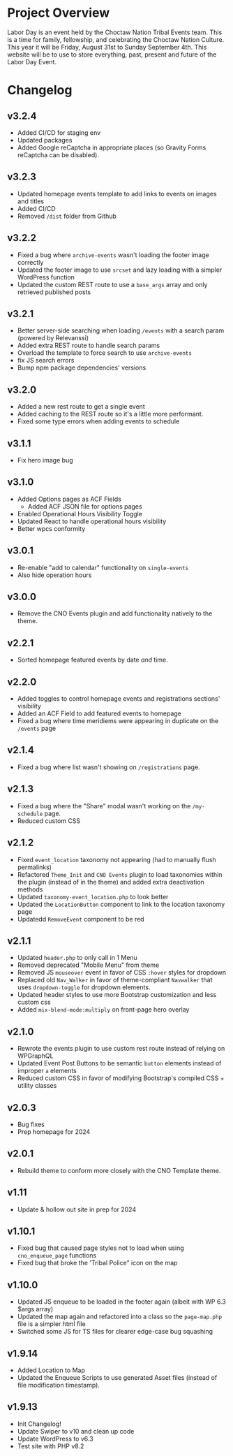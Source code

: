 # Project Overview

Labor Day is an event held by the Choctaw Nation Tribal Events team. This is a time for family, fellowship, and celebrating the Choctaw Nation Culture. This year it will be Friday, August 31st to Sunday September 4th. This website will be to use to store everything, past, present and future of the Labor Day Event.

# Changelog

## v3.2.4

-   Added CI/CD for staging env
-   Updated packages
-   Added Google reCaptcha in appropriate places (so Gravity Forms reCaptcha can be disabled).

## v3.2.3

-   Updated homepage events template to add links to events on images and titles
-   Added CI/CD
-   Removed `/dist` folder from Github

## v3.2.2

-   Fixed a bug where `archive-events` wasn't loading the footer image correctly
-   Updated the footer image to use `srcset` and lazy loading with a simpler WordPress function
-   Updated the custom REST route to use a `base_args` array and only retrieved published posts

## v3.2.1

-   Better server-side searching when loading `/events` with a search param (powered by Relevanssi)
-   Added extra REST route to handle search params
-   Overload the template to force search to use `archive-events`
-   fix JS search errors
-   Bump npm package dependencies' versions

## v3.2.0

-   Added a new rest route to get a single event
-   Added caching to the REST route so it's a little more performant.
-   Fixed some type errors when adding events to schedule

## v3.1.1

-   Fix hero image bug

## v3.1.0

-   Added Options pages as ACF Fields
    -   Added ACF JSON file for options pages
-   Enabled Operational Hours Visibility Toggle
-   Updated React to handle operational hours visibility
-   Better wpcs conformity

## v3.0.1

-   Re-enable "add to calendar" functionality on `single-events`
-   Also hide operation hours

## v3.0.0

-   Remove the CNO Events plugin and add functionality natively to the theme.

## v2.2.1

-   Sorted homepage featured events by date _and_ time.

## v2.2.0

-   Added toggles to control homepage events and registrations sections' visibility
-   Added an ACF Field to add featured events to homepage
-   Fixed a bug where time meridiems were appearing in duplicate on the `/events` page

## v2.1.4

-   Fixed a bug where list wasn't showing on `/registrations` page.

## v2.1.3

-   Fixed a bug where the "Share" modal wasn't working on the `/my-schedule` page.
-   Reduced custom CSS

## v2.1.2

-   Fixed `event_location` taxonomy not appearing (had to manually flush permalinks)
-   Refactored `Theme_Init` and `CNO Events` plugin to load taxonomies within the plugin (instead of in the theme) and added extra deactivation methods
-   Updated `taxonomy-event_location.php` to look better
-   Updated the `LocationButton` component to link to the location taxonomy page
-   Updatedd `RemoveEvent` component to be red

## v2.1.1

-   Updated `header.php` to only call in 1 Menu
-   Removed deprecated "Mobile Menu" from theme
-   Removed JS `mouseover` event in favor of CSS `:hover` styles for dropdown
-   Replaced old `Nav_Walker` in favor of theme-compliant `Navwalker` that uses `dropdown-toggle` for dropdown elements.
-   Updated header styles to use more Bootstrap customization and less custom css
-   Added `mix-blend-mode:multiply` on front-page hero overlay

## v2.1.0

-   Rewrote the events plugin to use custom rest route instead of relying on WPGraphQL
-   Updated Event Post Buttons to be semantic `button` elements instead of improper `a` elements
-   Reduced custom CSS in favor of modifying Bootstrap's compiled CSS + utility classes

## v2.0.3

-   Bug fixes
-   Prep homepage for 2024

## v2.0.1

-   Rebuild theme to conform more closely with the CNO Template theme.

## v1.11

-   Update & hollow out site in prep for 2024

## v1.10.1

-   Fixed bug that caused page styles not to load when using `cno_enqueue_page` functions
-   Fixed bug that broke the 'Tribal Police" icon on the map

## v1.10.0

-   Updated JS enqueue to be loaded in the footer again (albeit with WP 6.3 $args array)
-   Updated the map again and refactored into a class so the `page-map.php` file is a simpler html file
-   Switched some JS for TS files for clearer edge-case bug squashing

## v1.9.14

-   Added Location to Map
-   Updated the Enqueue Scripts to use generated Asset files (instead of file modification timestamp).

## v1.9.13

-   Init Changelog!
-   Update Swiper to v10 and clean up code
-   Update WordPress to v6.3
-   Test site with PHP v8.2
